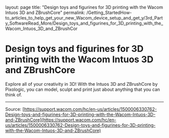 layout: page
title: "Design toys and figurines for 3D printing with the Wacom Intuos 3D and ZBrushCore"
permalink: /Getting_StartedHow-to_articles_to_help_get_your_new_Wacom_device_setup_and_get_y/3rd_Party_SoftwareRead_More/Design_toys_and_figurines_for_3D_printing_with_the_Wacom_Intuos_3D_and_ZBrushCor

# Design toys and figurines for 3D printing with the Wacom Intuos 3D and ZBrushCore

Explore all of your creativity in 3D! With the Intuos 3D and ZBrushCore by Pixologic, you can model, sculpt and print just about anything that you can think of.

---
Source: [https://support.wacom.com/hc/en-us/articles/1500006330762-Design-toys-and-figurines-for-3D-printing-with-the-Wacom-Intuos-3D-and-ZBrushCore](https://support.wacom.com/hc/en-us/articles/1500006330762-Design-toys-and-figurines-for-3D-printing-with-the-Wacom-Intuos-3D-and-ZBrushCore)

